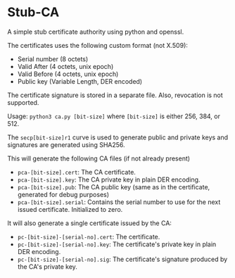# Stub-CA
A simple stub certificate authority using python and openssl.

The certificates uses the following custom format (not X.509):
- Serial number (8 octets)
- Valid After (4 octets, unix epoch)
- Valid Before (4 octets, unix epoch)
- Public key (Variable Length, DER encoded)

The certificate signature is stored in a separate file. Also,
revocation is not supported.

Usage:
`python3 ca.py [bit-size]`
where `[bit-size]` is either 256, 384, or 512.

The `secp[bit-size]r1` curve is used to generate public and private keys
and signatures are generated using SHA256.

This will generate the following CA files (if not already present)
- `pca-[bit-size].cert`: The CA certificate.
- `pca-[bit-size].key`: The CA private key in plain DER encoding.
- `pca-[bit-size].pub`: The CA public key (same as in the certificate, generated for debug purposes)
- `pca-[bit-size].serial`: Contains the serial number to use for the next issued certificate.
                           Initialized to zero.

It will also generate a single certificate issued by the CA:
- `pc-[bit-size]-[serial-no].cert`: The certificate.
- `pc-[bit-size]-[serial-no].key`: The certificate's private key in plain DER encoding.
- `pc-[bit-size]-[serial-no].sig`: The certificate's signature produced by the CA's private key.
